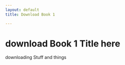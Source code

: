 ```yaml
---
layout: default
title: Download Book 1

---
```

# download Book 1 Title here

downloading Stuff and things
